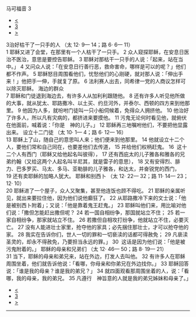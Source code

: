 ﻿





 马可福音 3




* [<](bible/MRK02.md)
* [3](bible/MRK.md)
* [>](bible/MRK04.md)



 
3治好枯干了一只手的人 （太
12·
9—
14；路
6·
6—
11）  
1 耶稣又进了会堂，在那里有一个人枯干了一只手。 
2 众人窥探耶稣，在安息日医治不医治，意思是要控告耶稣。 
3 耶稣对那枯干一只手的人说：「起来，站在当中。」 
4 又问众人说：「在安息日行善行恶，救命害命，哪样是可以的呢？」他们都不作声。 
5 耶稣怒目周围看他们，忧愁他们的心刚硬，就对那人说：「伸出手来！」他把手一伸，手就复了原。 
6 法利赛人出去，同希律一党的人商议怎样可以除灭耶稣。 海边的群众  
7 耶稣和门徒退到海边去，有许多人从加利利跟随他。 
8 还有许多人听见他所做的大事，就从犹太、耶路撒冷、以土买、约旦河外，并泰尔、西顿的四方来到他那里。 
9 他因为人多，就吩咐门徒叫一只小船伺候着，免得众人拥挤他。 
10 他治好了许多人，所以凡有灾病的，都挤进来要摸他。 
11 污鬼无论何时看见他，就俯伏在他面前，喊着说：「你是　神的儿子。」 
12 耶稣再三地嘱咐他们，不要把他显露出来。 设立十二门徒 （太
10·
1—
4；路
6·
12—
16）  
13 耶稣上了山，随自己的意思叫人来；他们便来到他那里。 
14 他就设立十二个人，要他们常和自己同在，也要差他们去传道， 
15 并给他们权柄赶鬼。 
16  这十二个人有西门（耶稣又给他起名叫彼得）， 
17 还有西庇太的儿子雅各和雅各的兄弟约翰（又给这两个人起名叫半尼其，就是雷子的意思）， 
18 又有安得烈、腓力、巴多罗买、马太、多马、亚勒腓的儿子雅各，和达太，并奋锐党的西门， 
19 还有卖耶稣的加略人犹大。 耶稣和别西卜 （太
12·
22—
32；路
11·
14—
23；
12·
10）  
20 耶稣进了一个屋子，众人又聚集，甚至他连饭也顾不得吃。 
21 耶稣的亲属听见，就出来要拉住他，因为他们说他癫狂了。 
22 从耶路撒冷下来的文士说：「他是被别西卜附着」；又说：「他是靠着鬼王赶鬼。」 
23 耶稣叫他们来，用比喻对他们说：「撒但怎能赶出撒但呢？ 
24 若一国自相纷争，那国就站立不住； 
25 若一家自相纷争，那家就站立不住。 
26 若撒但自相攻打纷争，他就站立不住，必要灭亡。 
27 没有人能进壮士家里，抢夺他的家具；必先捆住那壮士，才可以抢夺他的家。 
28 我实在告诉你们，世人一切的罪和一切亵渎的话都可得赦免； 
29 凡亵渎圣灵的，却永不得赦免，乃要担当永远的罪。」 
30  这话是因为他们说：「他是被污鬼附着的。」 耶稣的母亲和兄弟们 （太
12·
46—
50；路
8·
19—
21）  
31 当下，耶稣的母亲和弟兄来，站在外边，打发人去叫他。 
32 有许多人在耶稣周围坐着，他们就告诉他说：「看哪，你母亲和你弟兄在外边找你。」 
33 耶稣回答说：「谁是我的母亲？谁是我的弟兄？」 
34 就四面观看那周围坐着的人，说：「看哪，我的母亲，我的弟兄。 
35 凡遵行　神旨意的人就是我的弟兄姊妹和母亲了。」 
* [<](bible/MRK02.md)
* [3](bible/MRK.md)
* [>](bible/MRK04.md)





---










